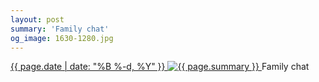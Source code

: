 ```yaml
---
layout: post
summary: 'Family chat'
og_image: 1630-1280.jpg
---
```


<p>
 <time>
  <a href="/1630">
   {{ page.date | date: "%B %-d, %Y" }}
  </a>
 </time>
 <a href="/1630">
  <img alt="{{ page.summary }}" sizes="(min-width: 700px) 50vw, calc(100vw - 2rem)" src="{{ site.assets_url }}/1630-640.jpg" srcset="{{ site.assets_url }}/1630-320.jpg 320w, {{ site.assets_url }}/1630-640.jpg 640w, {{ site.assets_url }}/1630-960.jpg 960w, {{ site.assets_url }}/1630-1280.jpg 1280w"/>
 </a>
 <span>
  Family chat
 </span>
</p>
